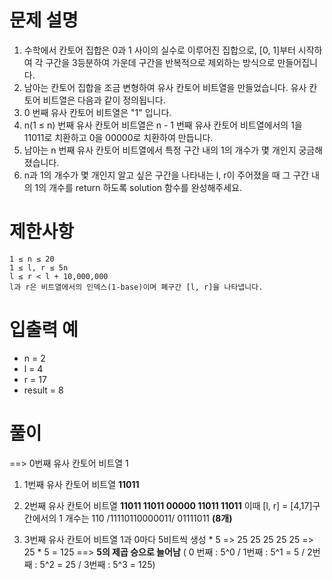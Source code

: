 # 문제 설명
1. 수학에서 칸토어 집합은 0과 1 사이의 실수로 이루어진 집합으로, [0, 1]부터 시작하여 각 구간을 3등분하여 가운데 구간을 반복적으로 제외하는 방식으로 만들어집니다.
2. 남아는 칸토어 집합을 조금 변형하여 유사 칸토어 비트열을 만들었습니다. 유사 칸토어 비트열은 다음과 같이 정의됩니다.
3. 0 번째 유사 칸토어 비트열은 "1" 입니다.
4. n(1 ≤ n) 번째 유사 칸토어 비트열은 n - 1 번째 유사 칸토어 비트열에서의 1을 11011로 치환하고 0을 00000로 치환하여 만듭니다.
5. 남아는 n 번째 유사 칸토어 비트열에서 특정 구간 내의 1의 개수가 몇 개인지 궁금해졌습니다.
6. n과 1의 개수가 몇 개인지 알고 싶은 구간을 나타내는 l, r이 주어졌을 때 그 구간 내의 1의 개수를 return 하도록 solution 함수를 완성해주세요.

# 제한사항
    1 ≤ n ≤ 20
    1 ≤ l, r ≤ 5n
    l ≤ r < l + 10,000,000
    l과 r은 비트열에서의 인덱스(1-base)이며 폐구간 [l, r]을 나타냅니다.

# 입출력 예
- n = 2
- l = 4
- r = 17
- result = 8

# 풀이
==> 0번째 유사 칸토어 비트열
    1

1. 1번째 유사 칸토어 비트열
    **11011**

2. 2번째 유사 칸토어 비트열
    **11011 11011 00000 11011 11011**  이때 [l, r] = [4,17]구간에서의 1 개수는  110 /11110110000011/ 01111011 **(8개)**

3. 3번째 유사 칸토어 비트열
    1과 0마다 5비트씩 생성 * 5 => 25 25 25 25 25 => 25 * 5 = 125
    ==> **5의 제곱 승으로 늘어남**  ( 0 번째 : 5^0 / 1번째 : 5^1 = 5 / 2번째 : 5^2 = 25 / 3번째 : 5^3 = 125)